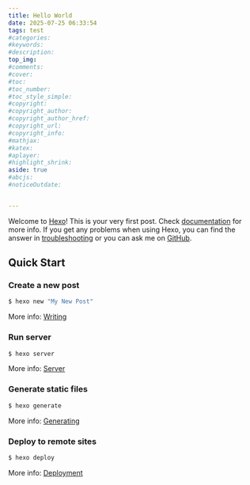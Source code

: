 ```yaml
---
title: Hello World
date: 2025-07-25 06:33:54
tags: test
#categories:
#keywords:
#description:
top_img: 
#comments:
#cover:
#toc:
#toc_number:
#toc_style_simple:
#copyright:
#copyright_author:
#copyright_author_href:
#copyright_url:
#copyright_info:
#mathjax:
#katex:
#aplayer:
#highlight_shrink:
aside: true
#abcjs:
#noticeOutdate:


---
```

Welcome to [Hexo](https://hexo.io/)! This is your very first post. Check [documentation](https://hexo.io/docs/) for more info. If you get any problems when using Hexo, you can find the answer in [troubleshooting](https://hexo.io/docs/troubleshooting.html) or you can ask me on [GitHub](https://github.com/hexojs/hexo/issues).

## Quick Start

### Create a new post

``` bash
$ hexo new "My New Post"
```

More info: [Writing](https://hexo.io/docs/writing.html)

### Run server

``` bash
$ hexo server
```

More info: [Server](https://hexo.io/docs/server.html)

### Generate static files

``` bash
$ hexo generate
```

More info: [Generating](https://hexo.io/docs/generating.html)

### Deploy to remote sites

``` bash
$ hexo deploy
```

More info: [Deployment](https://hexo.io/docs/one-command-deployment.html)
